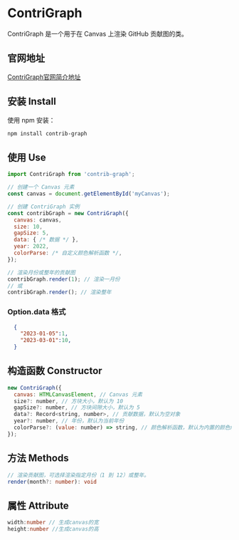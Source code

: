 # ContriGraph

ContriGraph 是一个用于在 Canvas 上渲染 GitHub 贡献图的类。

## 官网地址
[ContriGraph官网简介地址](https://www.warriro10.top/contriGraphIntro/)

## 安装 Install

使用 npm 安装：

```bash
npm install contrib-graph
```

## 使用 Use
``` javascript
import ContriGraph from 'contrib-graph';

// 创建一个 Canvas 元素
const canvas = document.getElementById('myCanvas');

// 创建 ContriGraph 实例
const contribGraph = new ContriGraph({
  canvas: canvas,
  size: 10,
  gapSize: 5,
  data: { /* 数据 */ },
  year: 2022,
  colorParse: /* 自定义颜色解析函数 */,
});

// 渲染月份或整年的贡献图
contribGraph.render(1); // 渲染一月份
// 或
contribGraph.render(); // 渲染整年
```

### Option.data 格式
``` json
  {
    "2023-01-05":1,
    "2023-03-01":10,
  }
```

## 构造函数 Constructor
``` javascript
new ContriGraph({
  canvas: HTMLCanvasElement, // Canvas 元素
  size?: number, // 方块大小，默认为 10
  gapSize?: number, // 方块间隙大小，默认为 5
  data?: Record<string, number>, // 贡献数据，默认为空对象
  year?: number, // 年份，默认为当前年份
  colorParse?: (value: number) => string, // 颜色解析函数，默认为内置的颜色解析函数
});
```

## 方法 Methods
``` typescript
// 渲染贡献图，可选择渲染指定月份（1 到 12）或整年。
render(month?: number): void
```

## 属性 Attribute
``` typescript
width:number // 生成canvas的宽
height:number //生成canvas的高
```


